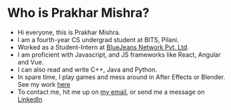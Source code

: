 # Who is Prakhar Mishra?
* Hi everyone, this is Prakhar Mishra.
* I am a fourth-year CS undergrad student at BITS, Pilani.
* Worked as a Student-Intern at [BlueJeans Network Pvt. Ltd](https://in.linkedin.com/company/bluejeans-by-verizon).
* I am proficient with Javascript, and JS frameworks like React, Angular and Vue.
* I can also read and write C++, Java and Python.
* In spare time, I play games and mess around in After Effects or Blender. See my work [here](https://ramta-jogi.github.io/Video-Portfolio/)
* To contact me,  hit me up on [my email](mailto:f20180257@pilani.bits-pilani.ac.in), or send me a message on [LinkedIn](https://www.linkedin.com/in/ramta-jogi)

<!---
ramta-jogi/ramta-jogi is a ✨ special ✨ repository because its `README.md` (this file) appears on your GitHub profile.
You can click the Preview link to take a look at your changes.
--->
